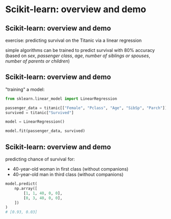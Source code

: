 # Scikit-learn: overview and demo

## Scikit-learn: overview and demo

exercise: predicting survival on the Titanic via a linear regression

simple algorithms can be trained to predict survival with 80% accuracy (based on _sex_, _passenger class_, _age_, _number of siblings or spouses_, _number of parents or children_)

## Scikit-learn: overview and demo

"training" a model:

```py
from sklearn.linear_model import LinearRegression

passenger_data = titanic[["Female", "Pclass", "Age", "SibSp", "Parch"]]
survived = titanic["Survived"]

model = LinearRegression()

model.fit(passenger_data, survived)
```

## Scikit-learn: overview and demo

predicting chance of survival for:

- 40-year-old woman in first class (without companions)
- 40-year-old man in third class (without companions)

```py
model.predict(
    np.array([
        [1, 1, 40, 0, 0],
        [0, 3, 40, 0, 0],
    ])
)
# [0.93, 0.03]
```
